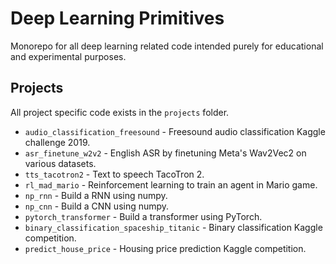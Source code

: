 # Deep Learning Primitives

Monorepo for all deep learning related code intended purely for educational and experimental purposes.

## Projects

All project specific code exists in the `projects` folder.
- `audio_classification_freesound` - Freesound audio classification Kaggle challenge 2019.
- `asr_finetune_w2v2` - English ASR by finetuning Meta's Wav2Vec2 on various datasets.
- `tts_tacotron2` - Text to speech TacoTron 2.
- `rl_mad_mario` - Reinforcement learning to train an agent in Mario game.
- `np_rnn` - Build a RNN using numpy.
- `np_cnn` - Build a CNN using numpy.
- `pytorch_transformer` - Build a transformer using PyTorch.
- `binary_classification_spaceship_titanic` - Binary classification Kaggle competition.
- `predict_house_price` - Housing price prediction Kaggle competition.
